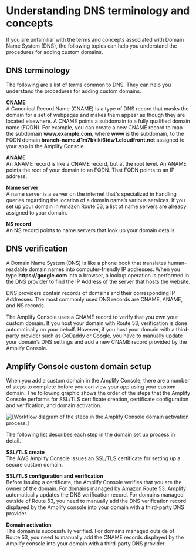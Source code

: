 # Understanding DNS terminology and concepts<a name="understanding-dns-terminology-and-concepts"></a>

If you are unfamiliar with the terms and concepts associated with Domain Name System \(DNS\), the following topics can help you understand the procedures for adding custom domains\.

## DNS terminology<a name="dns-terminology"></a>

The following are a list of terms common to DNS\. They can help you understand the procedures for adding custom domains\.

**CNAME**  
A Canonical Record Name \(CNAME\) is a type of DNS record that masks the domain for a set of webpages and makes them appear as though they are located elsewhere\. A CNAME points a subdomain to a fully qualified domain name \(FQDN\)\. For example, you can create a new CNAME record to map the subdomain **www\.example\.com**, where **www** is the subdomain, to the FQDN domain **branch\-name\.d1m7bkiki6tdw1\.cloudfront\.net** assigned to your app in the Amplify Console\.

**ANAME**  
An ANAME record is like a CNAME record, but at the root level\. An ANAME points the root of your domain to an FQDN\. That FQDN points to an IP address\.

**Name server**  
A name server is a server on the internet that's specialized in handling queries regarding the location of a domain name’s various services\. If you set up your domain in Amazon Route 53, a list of name servers are already assigned to your domain\.

**NS record**  
An NS record points to name servers that look up your domain details\.

## DNS verification<a name="dns-verification"></a>

A Domain Name System \(DNS\) is like a phone book that translates human\-readable domain names into computer\-friendly IP addresses\. When you type **https://google\.com** into a browser, a lookup operation is performed in the DNS provider to find the IP Address of the server that hosts the website\.

DNS providers contain records of domains and their corresponding IP Addresses\. The most commonly used DNS records are CNAME, ANAME, and NS records\.

The Amplify Console uses a CNAME record to verify that you own your custom domain\. If you host your domain with Route 53, verification is done automatically on your behalf\. However, if you host your domain with a third\-party provider such as GoDaddy or Google, you have to manually update your domain’s DNS settings and add a new CNAME record provided by the Amplify Console\.

## Amplify Console custom domain setup<a name="amplify-console-custom-domain-setup"></a>

When you add a custom domain in the Amplify Console, there are a number of steps to complete before you can view your app using your custom domain\. The following graphic shows the order of the steps that the Amplify Console performs for SSL/TLS certificate creation, certificate configuration and verification, and domain activation\.

![\[Workflow diagram of the steps in the Amplify Console domain activation process.\]](http://docs.aws.amazon.com/amplify/latest/userguide/images/1555951758569-803.png)

The following list describes each step in the domain set up process in detail\.

**SSL/TLS create**  
The AWS Amplify Console issues an SSL/TLS certificate for setting up a secure custom domain\.

**SSL/TLS configuration and verification**  
Before issuing a certificate, the Amplify Console verifies that you are the owner of the domain\. For domains managed by Amazon Route 53, Amplify automatically updates the DNS verification record\. For domains managed outside of Route 53, you need to manually add the DNS verification record displayed by the Amplify console into your domain with a third\-party DNS provider\.

**Domain activation**  
The domain is successfully verified\. For domains managed outside of Route 53, you need to manually add the CNAME records displayed by the Amplify console into your domain with a third\-party DNS provider\.
